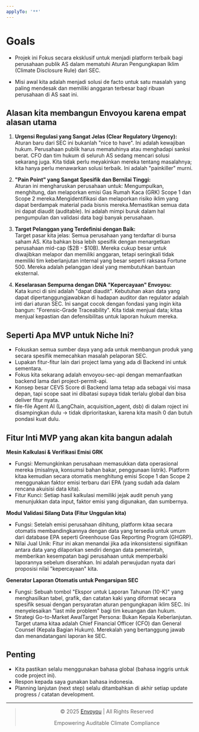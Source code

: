 ```yaml
---
applyTo: '**'
---
```

# Goals

- Projek ini Fokus secara eksklusif untuk menjadi platform terbaik bagi perusahaan publik AS dalam mematuhi Aturan Pengungkapan Iklim (Climate Disclosure Rule) dari SEC.

- Misi awal kita adalah menjadi solusi de facto untuk satu masalah yang paling mendesak dan memiliki anggaran terbesar bagi ribuan perusahaan di AS saat ini.

## Alasan kita membangun Envoyou karena empat alasan utama

1. **Urgensi Regulasi yang Sangat Jelas (Clear Regulatory Urgency):**  
Aturan baru dari SEC ini bukanlah "nice to have". Ini adalah kewajiban hukum. Perusahaan publik harus mematuhinya atau menghadapi sanksi berat. CFO dan tim hukum di seluruh AS sedang mencari solusi sekarang juga. Kita tidak perlu meyakinkan mereka tentang masalahnya; kita hanya perlu menawarkan solusi terbaik. Ini adalah "painkiller" murni.

1. **"Pain Point" yang Sangat Spesifik dan Bernilai Tinggi:**  
Aturan ini mengharuskan perusahaan untuk:​ Mengumpulkan, menghitung, dan melaporkan emisi Gas Rumah Kaca (GRK) Scope 1 dan Scope 2 mereka.​Mengidentifikasi dan melaporkan risiko iklim yang dapat berdampak material pada bisnis mereka.​Memastikan semua data ini dapat diaudit (auditable). Ini adalah mimpi buruk dalam hal pengumpulan dan validasi data bagi banyak perusahaan.

1. **Target Pelanggan yang Terdefinisi dengan Baik:**  
Target pasar kita jelas: Semua perusahaan yang terdaftar di bursa saham AS. Kita bahkan bisa lebih spesifik dengan menargetkan perusahaan mid-cap ($2B - $10B). Mereka cukup besar untuk diwajibkan melapor dan memiliki anggaran, tetapi seringkali tidak memiliki tim keberlanjutan internal yang besar seperti raksasa Fortune 500. Mereka adalah pelanggan ideal yang membutuhkan bantuan eksternal.

1. **Keselarasan Sempurna dengan DNA "Kepercayaan" Envoyou:**  
Kata kunci di sini adalah "dapat diaudit". Kebutuhan akan data yang dapat dipertanggungjawabkan di hadapan auditor dan regulator adalah inti dari aturan SEC. Ini sangat cocok dengan fondasi yang ingin kita bangun: "Forensic-Grade Traceability". Kita tidak menjual data; kitaa menjual kepastian dan defensibilitas untuk laporan hukum mereka.

## Seperti Apa MVP untuk Niche Ini?​

- Fokuskan semua sumber daya yang ada untuk membangun produk yang secara spesifik memecahkan masalah pelaporan SEC.
- Lupakan fitur-fitur lain dari project lama yang ada di Backend ini untuk sementara.
- Fokus kita sekarang adalah envoyou-sec-api dengan memanfaatkan backend lama dari project-permit-api.
- Konsep besar CEVS Score di Backend lama tetap ada sebagai visi masa depan, tapi scope saat ini dibatasi supaya tidak terlalu global dan bisa deliver fitur nyata.
- file-file Agent AI (LangChain, acquisition_agent, dsb) di dalam roject ini disampingkan dulu → tidak diprioritaskan, karena kita masih 0 dan butuh pondasi kuat dulu.

## ​Fitur Inti MVP yang akan kita bangun adalah

​**​Mesin Kalkulasi & Verifikasi Emisi GRK**

- ​Fungsi: Memungkinkan perusahaan memasukkan data operasional mereka (misalnya, konsumsi bahan bakar, penggunaan listrik).
Platform kitaa kemudian secara otomatis menghitung emisi Scope 1 dan Scope 2 menggunakan faktor emisi terbaru dari EPA (yang sudah ada dalam rencana akuisisi data kita).  
- ​Fitur Kunci: Setiap hasil kalkulasi memiliki jejak audit penuh yang menunjukkan data input, faktor emisi yang digunakan, dan sumbernya.

​**Modul Validasi Silang Data (Fitur Unggulan kita)**

- ​Fungsi: Setelah emisi perusahaan dihitung, platform kitaa secara otomatis membandingkannya dengan data yang tersedia untuk umum dari database EPA seperti Greenhouse Gas Reporting Program (GHGRP).
- ​Nilai Jual Unik: Fitur ini akan menandai jika ada inkonsistensi signifikan antara data yang dilaporkan sendiri dengan data pemerintah, memberikan kesempatan bagi perusahaan untuk memperbaiki laporannya sebelum diserahkan. Ini adalah perwujudan nyata dari proposisi nilai "kepercayaan" kita.

​**Generator Laporan Otomatis untuk Pengarsipan SEC**

- ​Fungsi: Sebuah tombol "Ekspor untuk Laporan Tahunan (10-K)" yang menghasilkan tabel, grafik, dan catatan kaki yang diformat secara spesifik sesuai dengan persyaratan aturan pengungkapan iklim SEC. Ini menyelesaikan "last mile problem" bagi tim keuangan dan hukum.
- ​Strategi Go-to-Market Awal​Target Persona: Bukan Kepala Keberlanjutan. Target utama kitaa adalah Chief Financial Officer (CFO) dan General Counsel (Kepala Bagian Hukum). Merekalah yang bertanggung jawab dan menandatangani laporan ke SEC.

## Penting

- Kita pastikan selalu menggunakan bahasa global (bahasa inggris untuk code project ini).
- Respon kepada saya gunakan bahasa indonesia.
- Planning lanjutan (next step) selalu ditambahkan di akhir setiap update progress / catatan development.

---
> <p style="text-align: center;"\>© 2025 <a href="[https://envoyou.com](https://envoyou.com)"\>Envoyou</a> | All Rights Reserved</p>
> <p style="text-align: center;"\>Empowering Auditable Climate Compliance</p>
